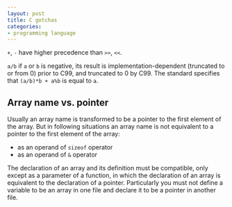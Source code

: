 ```yaml
---
layout: post
title: C gotchas
categories:
- programming language
---
```


`+`, `-` have higher precedence than `>>`, `<<`.

`a/b` if `a` or `b` is negative, its result is implementation-dependent
(truncated to or from 0) prior to C99, and truncated to 0 by C99.  The
standard specifies that `(a/b)*b + a%b` is equal to `a`.

## Array name vs. pointer

Usually an array name is transformed to be a pointer to the first element
of the array.  But in following situations an array name is not equivalent
to a pointer to the first element of the array:

*  as an operand of `sizeof` operator
*  as an operand of `&` operator

The declaration of an array and its definition must be compatible, only
except as a parameter of a function, in which the declaration of an array
is equivalent to the declaration of a pointer.  Particularly you must not
define a variable to be an array in one file and declare it to be a pointer
in another file.
